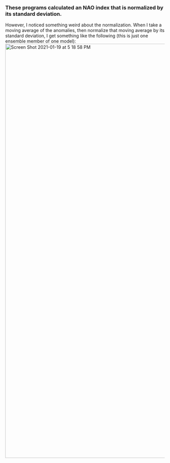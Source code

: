### These programs calculated an NAO index that is normalized by its standard deviation. 

However, I noticed something weird about the normalization. When I take a moving average of the anomalies, then normalize that moving average by its standard deviation, I get something like the following (this is just one ensemble member of one model):
<img width="1304" alt="Screen Shot 2021-01-19 at 5 18 58 PM" src="https://user-images.githubusercontent.com/69660053/105100201-f05bf380-5a7a-11eb-9781-216b8fe74ec0.png">
